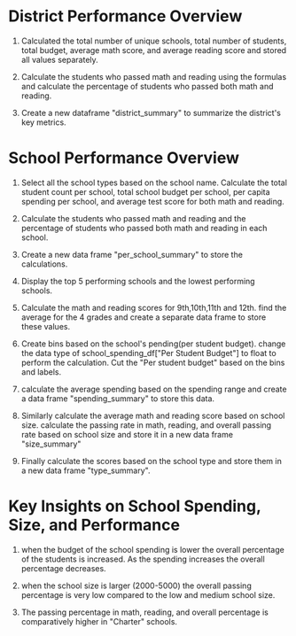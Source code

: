
# District Performance Overview

1. Calculated the total number of unique schools, total number of students, total budget, average math score, and average reading score and stored all values separately.

2. Calculate the students who passed math and reading using the formulas and calculate the percentage of students who passed both math and reading. 

3. Create a new dataframe  "district_summary" to summarize the district's key metrics. 

# School Performance Overview

1. Select all the school types based on the school name. Calculate the total student count per school, total school budget per school, per capita spending per school, and average test score for both math and reading. 

2. Calculate the students who passed math and reading and the percentage of students who passed both math and reading in each school.

3. Create a new data frame  "per_school_summary" to store the calculations.

4. Display the top 5 performing schools and the lowest performing schools.

5. Calculate the math and reading scores for 9th,10th,11th and 12th. find the average for the 4 grades and create a separate data frame to store these values.

6. Create bins based on the school's pending(per student budget). change the data type of school_spending_df["Per Student Budget"] to float to perform the calculation. Cut the "Per student budget" based on the bins and labels.

7. calculate the average spending based on the spending range and create a data frame "spending_summary" to store this data.

8. Similarly calculate the average math and reading score based on school size. calculate the passing rate in math, reading, and overall passing rate based on school size and store it in a new data frame "size_summary"

9. Finally calculate the scores based on the school type and store them in a new data frame "type_summary".

# Key Insights on School Spending, Size, and Performance

1. when the budget of the school spending is lower the overall percentage of the students is increased. As the spending increases the overall percentage decreases.

2. when the school size is larger (2000-5000) the overall passing percentage is very low compared to the low and medium school size.

3.  The passing percentage in math, reading, and overall percentage is comparatively higher in "Charter" schools. 
 
